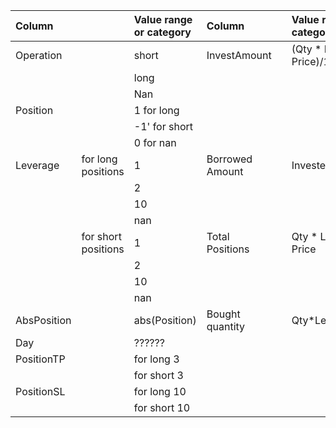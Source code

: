 |Column| |Value range or category|Column| |Value range or category|
|:----|:----|:----|:----|:----|:----|
|Operation| |short|InvestAmount| |(Qty * Leverage * Price)/100|
| | |long| | | |
| | |Nan| | | |
|Position| |1 for long| | | |
| | |-1' for short| | | |
| | |0 for nan| | | |
|Leverage|for long positions|1|Borrowed Amount| |InvestedAmount*99|
| | |2| | | |
| | |10| | | |
| | |nan| | | |
| |for short positions|1|Total Positions| |Qty * Leverage * Price|
| | |2| | | |
| | |10| | | |
| | |nan| | | |
|AbsPosition| |abs(Position)|Bought quantity| |Qty*Leverage|
|Day| |??????| | | |
|PositionTP| |for long  3| | | |
| | |for short 3| | | |
|PositionSL| |for long 10| | | |
| | |for short 10| | | |

